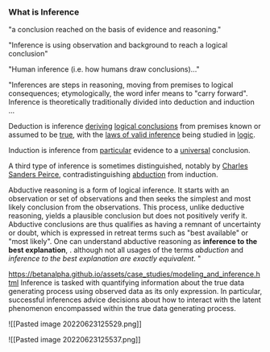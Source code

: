 ### What is Inference

"a conclusion reached on the basis of evidence and reasoning."

"Inference is using observation and background to reach a logical conclusion"

"Human inference (i.e. how humans draw conclusions)..."

"Inferences are steps in reasoning, moving from premises to logical consequences; etymologically, the word infer means to "carry forward". Inference is theoretically traditionally divided into deduction and induction ...

Deduction is inference [deriving](https://en.wikipedia.org/wiki/Formal_proof "Formal proof") [logical conclusions](https://en.wikipedia.org/wiki/Logical_consequence "Logical consequence") from premises known or assumed to be [true](https://en.wikipedia.org/wiki/Truth "Truth"), with the [laws of valid inference](https://en.wikipedia.org/wiki/Rule_of_inference "Rule of inference") being studied in [logic](https://en.wikipedia.org/wiki/Logic "Logic"). 

Induction is inference from [particular](https://en.wikipedia.org/wiki/Particular "Particular") evidence to a [universal](https://en.wikipedia.org/wiki/Universal_(metaphysics) "Universal (metaphysics)") conclusion.

A third type of inference is sometimes distinguished, notably by [Charles Sanders Peirce](https://en.wikipedia.org/wiki/Charles_Sanders_Peirce "Charles Sanders Peirce"), contradistinguishing [abduction](https://en.wikipedia.org/wiki/Abductive_reasoning "Abductive reasoning") from induction.

Abductive reasoning is a form of logical inference. It starts with an observation or set of observations and then seeks the simplest and most likely conclusion from the observations. This process, unlike deductive reasoning, yields a plausible conclusion but does not positively verify it. Abductive conclusions are thus qualifies as having a remnant of uncertainty or doubt, which is expressed in retreat terms such as "best available" or "most likely". One can understand abductive reasoning as **inference to the best explanation**, . although not all usages of the terms *abduction* and *inference to the best explanation are exactly equivalent*. 
"






https://betanalpha.github.io/assets/case_studies/modeling_and_inference.html
Inference is tasked with quantifying information about the true data generating process using observed data as its only expression. In particular, successful inferences advice decisions about how to interact with the latent phenomenon encompassed within the true data generating process. 

![[Pasted image 20220623125529.png]]

![[Pasted image 20220623125537.png]]

